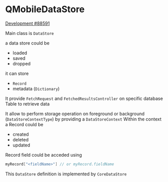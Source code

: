 # QMobileDataStore

[Development #88591](https://project.wakanda.org/issues/88591)

Main class is `DataStore`

a data store could be
- loaded
- saved
- dropped

it can store
- `Record`
- metadata (`Dictionary`)

It provide `FetchRequest` and `FetchedResultsController` on specific database Table to retrieve data

It allow to perform storage operation on foreground or background (`DataStoreContextType`) by providing a `DataStoreContext`
Within the context a Record could be
- created
- deleted
- updated

Record field could be acceded using
```swift
myRecord["<fieldName>"] // or myRecord.fieldName
```

This `DataStore` definition is implemented by `CoreDataStore`
